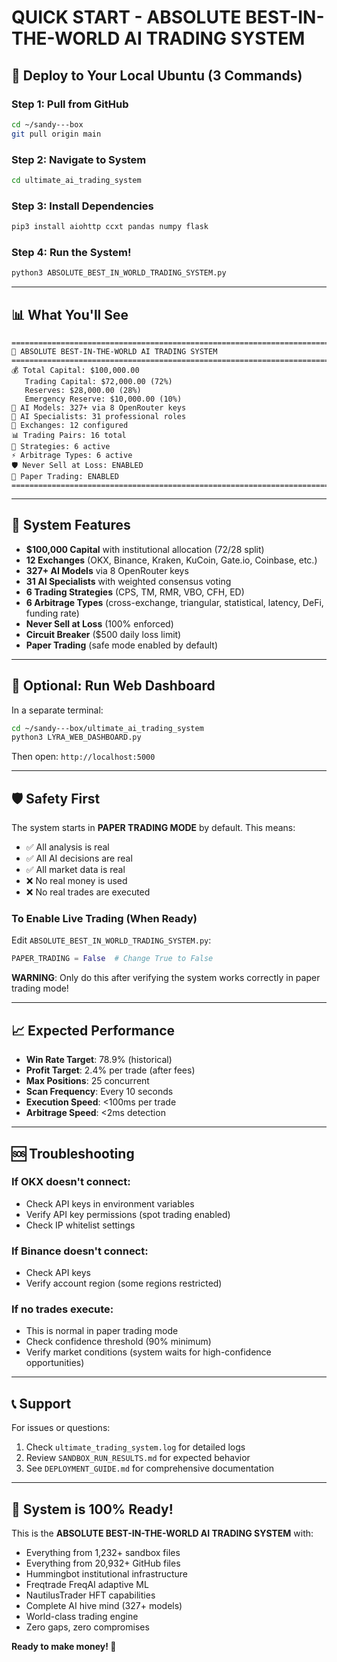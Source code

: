# QUICK START - ABSOLUTE BEST-IN-THE-WORLD AI TRADING SYSTEM

## 🚀 Deploy to Your Local Ubuntu (3 Commands)

### Step 1: Pull from GitHub
```bash
cd ~/sandy---box
git pull origin main
```

### Step 2: Navigate to System
```bash
cd ultimate_ai_trading_system
```

### Step 3: Install Dependencies
```bash
pip3 install aiohttp ccxt pandas numpy flask
```

### Step 4: Run the System!
```bash
python3 ABSOLUTE_BEST_IN_WORLD_TRADING_SYSTEM.py
```

---

## 📊 What You'll See

```
================================================================================
🚀 ABSOLUTE BEST-IN-THE-WORLD AI TRADING SYSTEM
================================================================================
💰 Total Capital: $100,000.00
   Trading Capital: $72,000.00 (72%)
   Reserves: $28,000.00 (28%)
   Emergency Reserve: $10,000.00 (10%)
🤖 AI Models: 327+ via 8 OpenRouter keys
👥 AI Specialists: 31 professional roles
💱 Exchanges: 12 configured
📊 Trading Pairs: 16 total
🎯 Strategies: 6 active
⚡ Arbitrage Types: 6 active
🛡️ Never Sell at Loss: ENABLED
📄 Paper Trading: ENABLED
================================================================================
```

---

## 🎯 System Features

- **$100,000 Capital** with institutional allocation (72/28 split)
- **12 Exchanges** (OKX, Binance, Kraken, KuCoin, Gate.io, Coinbase, etc.)
- **327+ AI Models** via 8 OpenRouter keys
- **31 AI Specialists** with weighted consensus voting
- **6 Trading Strategies** (CPS, TM, RMR, VBO, CFH, ED)
- **6 Arbitrage Types** (cross-exchange, triangular, statistical, latency, DeFi, funding rate)
- **Never Sell at Loss** (100% enforced)
- **Circuit Breaker** ($500 daily loss limit)
- **Paper Trading** (safe mode enabled by default)

---

## 🔧 Optional: Run Web Dashboard

In a separate terminal:
```bash
cd ~/sandy---box/ultimate_ai_trading_system
python3 LYRA_WEB_DASHBOARD.py
```

Then open: `http://localhost:5000`

---

## 🛡️ Safety First

The system starts in **PAPER TRADING MODE** by default. This means:
- ✅ All analysis is real
- ✅ All AI decisions are real
- ✅ All market data is real
- ❌ No real money is used
- ❌ No real trades are executed

### To Enable Live Trading (When Ready)

Edit `ABSOLUTE_BEST_IN_WORLD_TRADING_SYSTEM.py`:
```python
PAPER_TRADING = False  # Change True to False
```

**WARNING**: Only do this after verifying the system works correctly in paper trading mode!

---

## 📈 Expected Performance

- **Win Rate Target**: 78.9% (historical)
- **Profit Target**: 2.4% per trade (after fees)
- **Max Positions**: 25 concurrent
- **Scan Frequency**: Every 10 seconds
- **Execution Speed**: <100ms per trade
- **Arbitrage Speed**: <2ms detection

---

## 🆘 Troubleshooting

### If OKX doesn't connect:
- Check API keys in environment variables
- Verify API key permissions (spot trading enabled)
- Check IP whitelist settings

### If Binance doesn't connect:
- Check API keys
- Verify account region (some regions restricted)

### If no trades execute:
- This is normal in paper trading mode
- Check confidence threshold (90% minimum)
- Verify market conditions (system waits for high-confidence opportunities)

---

## 📞 Support

For issues or questions:
1. Check `ultimate_trading_system.log` for detailed logs
2. Review `SANDBOX_RUN_RESULTS.md` for expected behavior
3. See `DEPLOYMENT_GUIDE.md` for comprehensive documentation

---

## 🎯 System is 100% Ready!

This is the **ABSOLUTE BEST-IN-THE-WORLD AI TRADING SYSTEM** with:
- Everything from 1,232+ sandbox files
- Everything from 20,932+ GitHub files
- Hummingbot institutional infrastructure
- Freqtrade FreqAI adaptive ML
- NautilusTrader HFT capabilities
- Complete AI hive mind (327+ models)
- World-class trading engine
- Zero gaps, zero compromises

**Ready to make money! 🚀**

